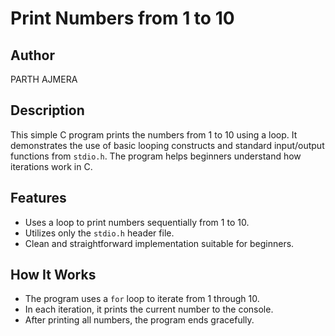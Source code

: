 # Print Numbers from 1 to 10

## Author
PARTH AJMERA

## Description
This simple C program prints the numbers from 1 to 10 using a loop. It demonstrates the use of basic looping constructs and standard input/output functions from `stdio.h`. The program helps beginners understand how iterations work in C.

## Features
- Uses a loop to print numbers sequentially from 1 to 10.
- Utilizes only the `stdio.h` header file.
- Clean and straightforward implementation suitable for beginners.

## How It Works
- The program uses a `for` loop to iterate from 1 through 10.
- In each iteration, it prints the current number to the console.
- After printing all numbers, the program ends gracefully.